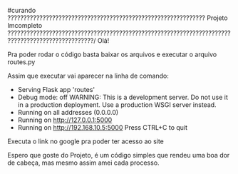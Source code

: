 ﻿#curando 
??????????????????????????????????????????????????????????????                       Projeto Imcompleto                        ?????????????????????????????????????????????????????????????????????????????????????????????????/
Olá!

Pra poder rodar o código basta baixar os arquivos e executar o arquivo routes.py

Assim que executar vai aparecer na linha de comando:
 * Serving Flask app 'routes'
 * Debug mode: off
WARNING: This is a development server. Do not use it in a production deployment. Use a production WSGI server instead.
 * Running on all addresses (0.0.0.0)
 * Running on http://127.0.0.1:5000
 * Running on http://192.168.10.5:5000
Press CTRL+C to quit

Executa o link no google pra poder ter acesso ao site


Espero que goste do Projeto, é um código simples que rendeu uma boa dor de cabeça, mas mesmo assim amei cada processo.

